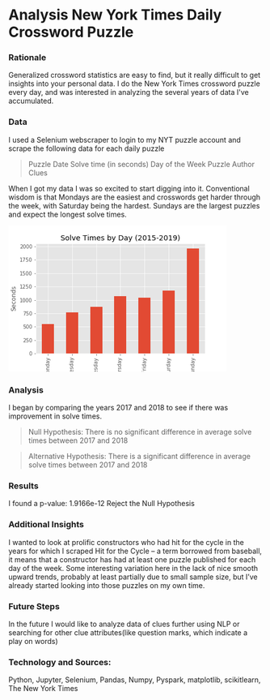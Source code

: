 # Analysis New York Times Daily Crossword Puzzle


### Rationale

Generalized crossword statistics are easy to find, but it really difficult to get insights into your personal data. I do the New York Times crossword puzzle every day, and was interested in analyzing the several years of data I've accumulated. 

### Data 

I used a Selenium webscraper to login to my NYT puzzle account and scrape the following data for each daily puzzle

>Puzzle Date 
>Solve time (in seconds)
>Day of the Week
>Puzzle Author
>Clues


When I got my data I was so excited to start digging into it. Conventional wisdom is that Mondays are the easiest and crosswords get harder through the week, with Saturday being the hardest. Sundays are the largest puzzles and expect the longest solve times. 


<img src="Images/solves_by_day_5yrs.png">

### Analysis

I began by comparing the years 2017 and 2018 to see if there was improvement in solve times. 

> Null Hypothesis: There is no significant difference in average solve times between 2017 and 2018  

> Alternative Hypothesis: There is a significant difference in average solve times between 2017 and 2018  


### Results

I found a p-value: 1.9166e-12
Reject the Null Hypothesis 



### Additional Insights

I wanted to look at prolific constructors who had hit for the cycle in the years for which I scraped 
Hit for the Cycle – a term borrowed from baseball, it means that a constructor has had at least one puzzle published for each day of the week.  Some interesting variation here in the lack of nice smooth upward trends, probably at least partially due to small sample size, but I’ve already started looking into those puzzles on my own time. 


### Future Steps 

In the future I would like to analyze data of clues further using NLP or searching for other clue attributes(like question marks, which indicate a play on words)


### Technology and Sources: 

Python, Jupyter, Selenium, Pandas, Numpy, Pyspark, matplotlib, scikitlearn, The New York Times 








